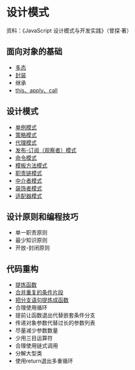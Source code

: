 # 设计模式

资料：《JavaScript 设计模式与开发实践》（曾探·著）

## 面向对象的基础
- [多态](https://github.com/aimeefe/design-patterns/blob/master/base_dt.md)
- [封装](https://github.com/aimeefe/design-patterns/blob/master/base_fz.md)
- 继承
- [this、apply、call](https://github.com/aimeefe/design-patterns/tree/master/demo01)

## 设计模式
- [单例模式](https://github.com/aimeefe/design-patterns/tree/master/demo02)
- [策略模式](https://github.com/aimeefe/design-patterns/tree/master/demo03)
- [代理模式](https://github.com/aimeefe/design-patterns/tree/master/demo04)
- [发布-订阅（观察者）模式](https://github.com/aimeefe/design-patterns/tree/master/demo05)
- [命令模式](https://github.com/aimeefe/design-patterns/tree/master/demo06)
- [模板方法模式](https://github.com/aimeefe/design-patterns/tree/master/demo07)
- [职责链模式](https://github.com/aimeefe/design-patterns/tree/master/demo08)
- [中介者模式](https://github.com/aimeefe/design-patterns/tree/master/demo09)
- [装饰者模式](https://github.com/aimeefe/design-patterns/tree/master/demo10)
- [适配器模式](https://github.com/aimeefe/design-patterns/tree/master/demo11)

## 设计原则和编程技巧

- 单一职责原则
- 最少知识原则
- 开放-封闭原则

## 代码重构

- [提炼函数](https://github.com/aimeefe/design-patterns/blob/master/cg.md#%E6%8F%90%E7%82%BC%E5%87%BD%E6%95%B0)
- [合并重复的条件片段](https://github.com/aimeefe/design-patterns/blob/master/cg.md#%E5%90%88%E5%B9%B6%E9%87%8D%E5%A4%8D%E7%9A%84%E6%9D%A1%E4%BB%B6%E7%89%87%E6%AE%B5)
- [把分支语句提炼成函数](https://github.com/aimeefe/design-patterns/blob/master/cg.md#%E6%8A%8A%E6%9D%A1%E4%BB%B6%E5%88%86%E6%94%AF%E8%AF%AD%E5%8F%A5%E6%8F%90%E7%82%BC%E6%88%90%E5%87%BD%E6%95%B0)
- 合理使用循环
- 提前让函数退出代替嵌套条件分支
- 传递对象参数代替过长的参数列表
- 尽量减少参数数量
- 少用三目运算符
- 合理使用链式调用
- 分解大型类
- 使用return退出多重循环






